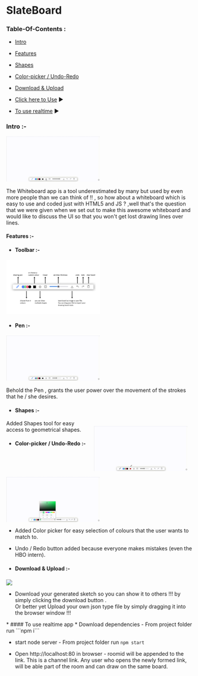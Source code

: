# SlateBoard

### Table-Of-Contents :

* [Intro](#intro)  

* [Features](#Features)

* [Shapes](#shapes)

* [Color-picker / Undo-Redo](#Color-picker) 

* [Download & Upload](#download)

* [Click here to Use](https://knd-devsnest.github.io/slateboard/) ▶

* [To use realtime](#realtime) ▶

<a name="intro" />

### Intro :- 

<img  src="https://github.com/KND-Devsnest/slateboard/blob/prod/Readme-gif/intro.gif" width=50%>

The Whiteboard app is a tool underestimated by many but used by even more people than we can think of !! , so how about a whiteboard which is easy to use 
and coded just with HTML5 and JS ? ,well that's the question that we were given when we set out to make this awesome whiteboard and would like to discuss
the UI so that you won't get lost drawing lines over lines.

<a name="Features" />

#### Features :- 

* #### Toolbar :- 

<img  src="https://github.com/KND-Devsnest/slateboard/blob/prod/Readme-gif/toolbar" width=50%>

* #### Pen :- 

 <img  src="https://github.com/KND-Devsnest/slateboard/blob/prod/Readme-gif/using%20pen.gif" width=50%>

  Behold the Pen , grants the user power over the movement of the strokes that he / she desires.

<a name="shapes" />

* #### Shapes :-

<img  src="https://github.com/KND-Devsnest/slateboard/blob/prod/Readme-gif/shapes.gif.gif" width=50% style="float:right; padding:16px" >

  Added Shapes tool for easy access to geometrical shapes.

<a name="Color-picker" />

* #### Color-picker / Undo-Redo :- 

<img  src="https://github.com/KND-Devsnest/slateboard/blob/prod/Readme-gif/color%20picker%20and%20undo%20redo.gif" width=50% align="center" >
 
 <br>
 
   * Added Color picker for easy selection of colours that the user wants to match to.
 
   *  Undo / Redo button added because everyone makes mistakes (even the HBO intern).
    
<a name="download" />

* #### Download & Upload :- 

<img  src="https://github.com/KND-Devsnest/slateboard/blob/prod/Readme-gif/update%20and%20download.gif" width=50% align="center" >

   * Download your generated sketch so you can show it to others !!! by simply clicking the download button .<br>
   Or better yet Upload your own json type file by simply dragging it into the browser window !!!
    
 
<a name="realtime" />
* #### To use realtime app
   * Download dependencies - From project folder run
   ```npm i``` 
   
   * start node server - From project folder run
   ```npm start```

   * Open http://localhost:80 in browser - roomid will be appended to the link. This is a channel link. Any user who opens the newly formed link, will be able part of the room and can draw on the same board.
